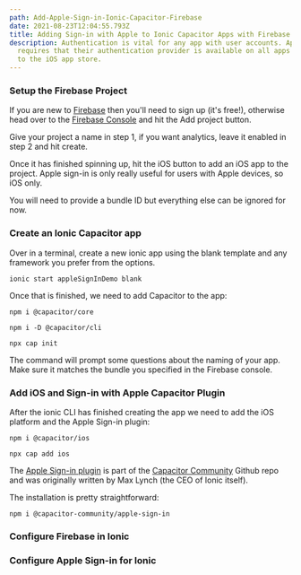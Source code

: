 ```yaml
---
path: Add-Apple-Sign-in-Ionic-Capacitor-Firebase
date: 2021-08-23T12:04:55.793Z
title: Adding Sign-in with Apple to Ionic Capacitor Apps with Firebase
description: Authentication is vital for any app with user accounts. Apple
  requires that their authentication provider is available on all apps submitted
  to the iOS app store.
---
```

### Setup the Firebase Project

If you are new to [Firebase](https://firebase.google.com) then you'll need to sign up (it's free!), otherwise head over to the [Firebase Console](https://console.firebase.google.com) and hit the Add project button.

Give your project a name in step 1, if you want analytics, leave it enabled in step 2 and hit create.

Once it has finished spinning up, hit the iOS button to add an iOS app to the project. Apple sign-in is only really useful for users with Apple devices, so iOS only.

You will need to provide a bundle ID but everything else can be ignored for now.

### Create an Ionic Capacitor app

Over in a terminal, create a new ionic app using the blank template and any framework you prefer from the options.

`ionic start appleSignInDemo blank`

Once that is finished, we need to add Capacitor to the app:

`npm i @capacitor/core`

`npm i -D @capacitor/cli`

`npx cap init`

The command will prompt some questions about the naming of your app. Make sure it matches the bundle you specified in the Firebase console.

### Add iOS and Sign-in with Apple Capacitor Plugin

After the ionic CLI has finished creating the app we need to add the iOS platform and the Apple Sign-in plugin:

`npm i @capacitor/ios`

`npx cap add ios`

The [Apple Sign-in plugin](https://github.com/capacitor-community/apple-sign-in) is part of the [Capacitor Community](https://github.com/capacitor-community) Github repo and was originally written by Max Lynch (the CEO of Ionic itself).

The installation is pretty straightforward:

`npm i @capacitor-community/apple-sign-in`

### Configure Firebase in Ionic

### Configure Apple Sign-in for Ionic